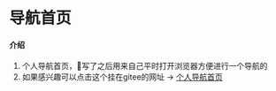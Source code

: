 # 导航首页

#### 介绍
1.  个人导航首页，写了之后用来自己平时打开浏览器方便进行一个导航的
2.  如果感兴趣可以点击这个挂在gitee的网址 -> [个人导航首页](http://evenyyl.gitee.io/navigation-home-page/)